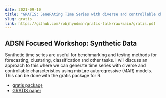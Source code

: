 ```yaml
---
date: 2021-09-10
title: "GRATIS: GeneRAting TIme Series with diverse and controllable characteristics"
slug: gratis
link: https://github.com/robjhyndman/gratis-talk/raw/main/gratis.pdf
---
```


## ADSN Focused Workshop: Synthetic Data

Synthetic time series are useful for benchmarking and testing methods for forecasting, clustering, classification and other tasks. I will discuss an approach to this where we can generate time series with diverse and controllable characteristics using mixture autoregressive (MAR) models. This can be done with the gratis package for R.

* [gratis package](https://github.com/ykang/gratis)
* [GRATIS paper](https://robjhyndman.com/publications/gratis/)
